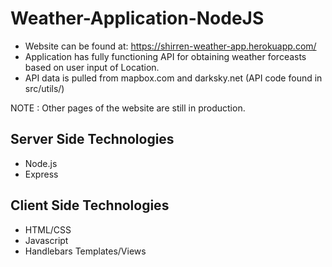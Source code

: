 # Weather-Application-NodeJS

- Website can be found at: https://shirren-weather-app.herokuapp.com/
- Application has fully functioning API for obtaining weather forceasts based on user input of Location.
- API data is pulled from mapbox.com and darksky.net (API code found in src/utils/)

NOTE : Other pages of the website are still in production.


## Server Side Technologies

- Node.js
- Express

## Client Side Technologies

- HTML/CSS
- Javascript
- Handlebars Templates/Views
